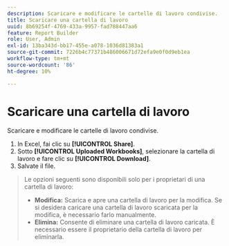 ```yaml
---
description: Scaricare e modificare le cartelle di lavoro condivise.
title: Scaricare una cartella di lavoro
uuid: 8b69254f-4769-433a-9957-fad788447aa6
feature: Report Builder
role: User, Admin
exl-id: 13ba343d-bb17-455e-a078-1036d81383a1
source-git-commit: 7226b4c77371b486006671d72efa9e0f0d9eb1ea
workflow-type: tm+mt
source-wordcount: '86'
ht-degree: 10%

---
```


# Scaricare una cartella di lavoro

Scaricare e modificare le cartelle di lavoro condivise.

1. In Excel, fai clic su **[!UICONTROL Share]**.
1. Sotto **[!UICONTROL Uploaded Workbooks]**, selezionare la cartella di lavoro e fare clic su **[!UICONTROL Download]**.
1. Salvate il file.

>Le opzioni seguenti sono disponibili solo per i proprietari di una cartella di lavoro:
>
>* **Modifica:** Scarica e apre una cartella di lavoro per la modifica. Se si desidera caricare una cartella di lavoro scaricata per la modifica, è necessario farlo manualmente.
>* **Elimina:** Consente di eliminare una cartella di lavoro caricata. È necessario essere il proprietario della cartella di lavoro per eliminarla.
>

